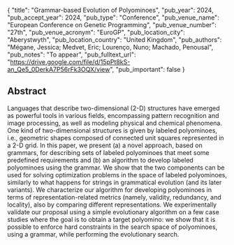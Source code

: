 {
  "title": "Grammar-based Evolution of Polyominoes",
  "pub_year": 2024,
  "pub_accept_year": 2024,
  "pub_type": "Conference",
  "pub_venue_name": "European Conference on Genetic Programming",
  "pub_venue_number": "27th",
  "pub_venue_acronym": "EuroGP",
  "pub_location_city": "Aberystwyth",
  "pub_location_country": "United Kingdom",
  "pub_authors": "Mégane, Jessica; Medvet, Eric; Lourenço, Nuno; Machado, Penousal",
  "pub_notes": "To appear",
  "pub_fulltext_url": "https://drive.google.com/file/d/15pPt8kS-an_Qe5_0DerkA7P56rFk3OQX/view",
  "pub_important": false
}

## Abstract
Languages that describe two-dimensional (2-D) structures have emerged as powerful tools in various fields, encompassing pattern recognition and image processing, as well as modeling physical and chemical phenomena. One kind of two-dimensional structures is given by labeled polyominoes, i.e., geometric shapes composed of connected unit squares represented in a 2-D grid. In this paper, we present (a) a novel approach, based on grammars, for describing sets of labeled polyominoes that meet some predefined requirements and (b) an algorithm to develop labeled polyominoes using the grammar. We show that the two components can be used for solving optimization problems in the space of labeled polyominoes, similarly to what happens for strings in grammatical evolution (and its later variants). We characterize our algorithm for developing polyominoes in terms of representation-related metrics (namely, validity, redundancy, and locality), also by comparing different representations. We experimentally validate our proposal using a simple evolutionary algorithm on a few case studies where the goal is to obtain a target polyomino: we show that it is possible to enforce hard constraints in the search space of polyominoes, using a grammar, while performing the evolutionary search.
